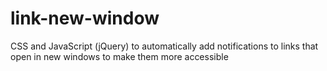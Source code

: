 link-new-window
===============

CSS and JavaScript (jQuery) to automatically add notifications to links that open in new windows to make them more accessible